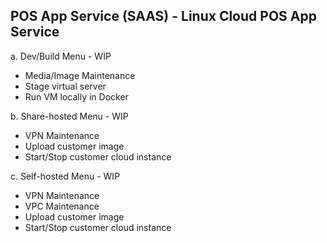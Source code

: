 POS App Service (SAAS) - Linux Cloud POS App Service
----------------------------------------------------
a. Dev/Build Menu - WIP

  - Media/Image Maintenance
  - Stage virtual server
  - Run VM locally in Docker

b. Share-hosted Menu - WIP

  - VPN Maintenance
  - Upload customer image
  - Start/Stop customer cloud instance

c. Self-hosted Menu - WIP

  - VPN Maintenance
  - VPC Maintenance
  - Upload customer image
  - Start/Stop customer cloud instance
